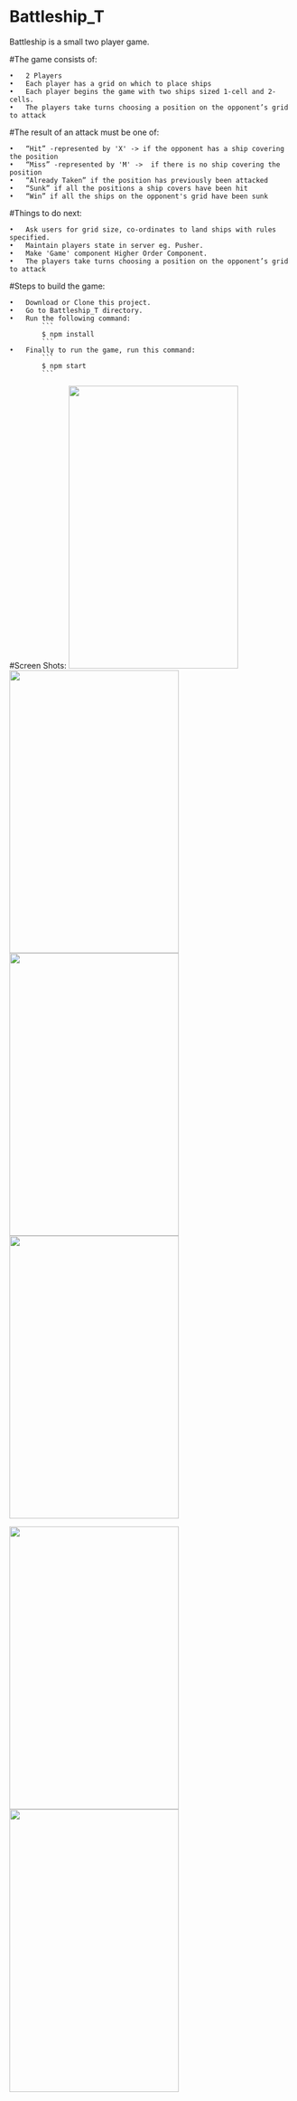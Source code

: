 # Battleship_T

Battleship is a small two player game.

#The game consists of:

	•	2 Players
	•	Each player has a grid on which to place ships
	•	Each player begins the game with two ships sized 1-cell and 2-cells.
	•	The players take turns choosing a position on the opponent’s grid to attack

#The result of an attack must be one of:

	•	“Hit” -represented by 'X' -> if the opponent has a ship covering the position
	•	“Miss” -represented by 'M' ->  if there is no ship covering the position
	•	“Already Taken” if the position has previously been attacked
	•	“Sunk” if all the positions a ship covers have been hit
	•	“Win” if all the ships on the opponent's grid have been sunk
  
#Things to do next:

	•	Ask users for grid size, co-ordinates to land ships with rules specified.
	•	Maintain players state in server eg. Pusher.
	•	Make 'Game' component Higher Order Component.
	•	The players take turns choosing a position on the opponent’s grid to attack   


#Steps to build the game:

	•	Download or Clone this project. 
	•	Go to Battleship_T directory.
	•	Run the following command:  
			```
			$ npm install
			```  
	•	Finally to run the game, run this command:  
			```
			$ npm start
			```
#Screen Shots:
<a href="https://github.com/SaiKUndurthi/Battleship_T/tree/master/screenshots/Initial.JPG" target="_blank"><img src="https://github.com/SaiKUndurthi/Battleship_T/tree/master/screenshots/Initial.JPG" width="300" height="500" style="max-width:100%;"></a>
<a href="https://github.com/SaiKUndurthi/Battleship_T/tree/master/screenshots/Player_Grids.JPG" target="_blank"><img src="https://github.com/SaiKUndurthi/Battleship_T/tree/master/screenshots/Player_Grids.JPG" width="300" height="500" style="max-width:100%;"></a>
<a href="https://github.com/SaiKUndurthi/Battleship_T/tree/master/screenshots/Player_1_Hit.JPG" target="_blank"><img src="https://github.com/SaiKUndurthi/Battleship_T/tree/master/screenshots/Player_1_Hit.JPG" width="300" height="500" style="max-width:100%;"></a>
<a href="https://github.com/SaiKUndurthi/Battleship_T/tree/master/screenshots/Player_2_Miss.JPG" target="_blank"><img src="https://github.com/SaiKUndurthi/Battleship_T/tree/master/screenshots/Player_2_Miss.JPG" width="300" height="500" style="max-width:100%;"></a>

<a href="https://github.com/SaiKUndurthi/Battleship_T/tree/master/screenshots/Sunk.JPG" target="_blank"><img src="https://github.com/SaiKUndurthi/Battleship_T/tree/master/screenshots/Sunk.JPG" width="300" height="500" style="max-width:100%;"></a>
<a href="https://github.com/SaiKUndurthi/Battleship_T/tree/master/screenshots/Winner.JPG" target="_blank"><img src="https://github.com/SaiKUndurthi/Battleship_T/tree/master/screenshots/Winner.JPG" width="300" height="500" style="max-width:100%;"></a>
</p>

